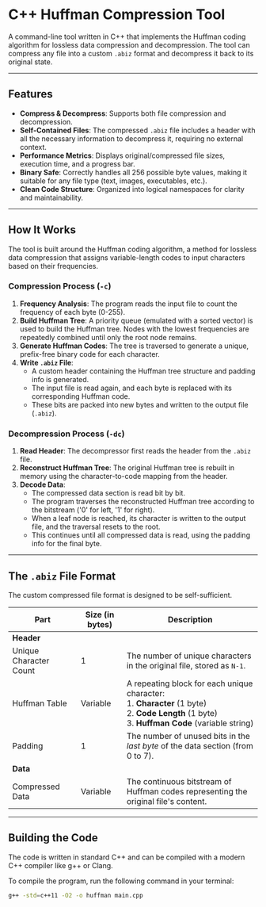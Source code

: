 
# C++ Huffman Compression Tool

A command-line tool written in C++ that implements the Huffman coding algorithm for lossless data compression and decompression. The tool can compress any file into a custom `.abiz` format and decompress it back to its original state.

---

## Features

-   **Compress & Decompress**: Supports both file compression and decompression.
-   **Self-Contained Files**: The compressed `.abiz` file includes a header with all the necessary information to decompress it, requiring no external context.
-   **Performance Metrics**: Displays original/compressed file sizes, execution time, and a progress bar.
-   **Binary Safe**: Correctly handles all 256 possible byte values, making it suitable for any file type (text, images, executables, etc.).
-   **Clean Code Structure**: Organized into logical namespaces for clarity and maintainability.

---

## How It Works

The tool is built around the Huffman coding algorithm, a method for lossless data compression that assigns variable-length codes to input characters based on their frequencies.

### Compression Process (`-c`)

1.  **Frequency Analysis**: The program reads the input file to count the frequency of each byte (0-255).
2.  **Build Huffman Tree**: A priority queue (emulated with a sorted vector) is used to build the Huffman tree. Nodes with the lowest frequencies are repeatedly combined until only the root node remains.
3.  **Generate Huffman Codes**: The tree is traversed to generate a unique, prefix-free binary code for each character.
4.  **Write `.abiz` File**:
    -   A custom header containing the Huffman tree structure and padding info is generated.
    -   The input file is read again, and each byte is replaced with its corresponding Huffman code.
    -   These bits are packed into new bytes and written to the output file (`.abiz`).

### Decompression Process (`-dc`)

1.  **Read Header**: The decompressor first reads the header from the `.abiz` file.
2.  **Reconstruct Huffman Tree**: The original Huffman tree is rebuilt in memory using the character-to-code mapping from the header.
3.  **Decode Data**:
    -   The compressed data section is read bit by bit.
    -   The program traverses the reconstructed Huffman tree according to the bitstream ('0' for left, '1' for right).
    -   When a leaf node is reached, its character is written to the output file, and the traversal resets to the root.
    -   This continues until all compressed data is read, using the padding info for the final byte.

---

## The `.abiz` File Format

The custom compressed file format is designed to be self-sufficient.

| Part                   | Size (in bytes)                                  | Description                                                                                                                                              |
| ---------------------- | ------------------------------------------------ | -------------------------------------------------------------------------------------------------------------------------------------------------------- |
| **Header**             |                                                  |                                                                                                                                                          |
| Unique Character Count | 1                                                | The number of unique characters in the original file, stored as `N-1`.                                                                                   |
| Huffman Table          | Variable                                         | A repeating block for each unique character: <br/> 1. **Character** (1 byte) <br/> 2. **Code Length** (1 byte) <br/> 3. **Huffman Code** (variable string) |
| Padding                | 1                                                | The number of unused bits in the *last byte* of the data section (from 0 to 7).                                                                          |
| **Data**               |                                                  |                                                                                                                                                          |
| Compressed Data        | Variable                                         | The continuous bitstream of Huffman codes representing the original file's content.                                                                      |

---

## Building the Code

The code is written in standard C++ and can be compiled with a modern C++ compiler like g++ or Clang.

To compile the program, run the following command in your terminal:

```bash
g++ -std=c++11 -O2 -o huffman main.cpp

